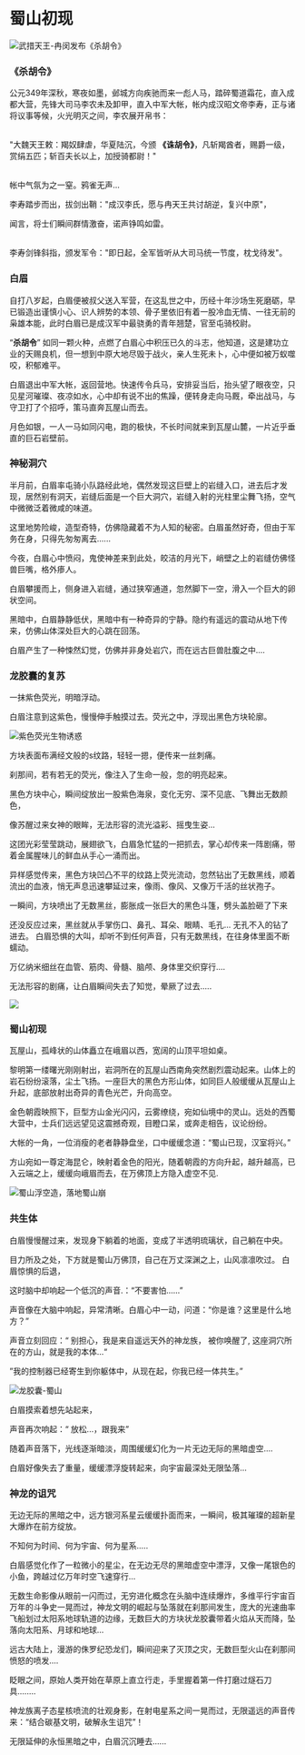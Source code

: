 # 蜀山初现

![武措天王-冉闵发布《杀胡令》](../.gitbook/assets/123.jpg)

### **《杀胡令》**

公元349年深秋，寒夜如墨，邺城方向疾驰而来一彪人马，踏碎蜀道霜花，直入成都大营，先锋大司马李农未及卸甲，直入中军大帐，帐内成汉昭文帝李寿，正与诸将议事等候，火光明灭之间，李农展开帛书：

\
"大魏天王敕：羯奴肆虐，华夏陆沉，今颁 **《诛胡令》**，凡斩羯酋者，赐爵一级，赏绢五匹；斩百夫长以上，加授骑都尉！"

\
帐中气氛为之一窒。鸦雀无声...

李寿踏步而出，拔剑出鞘："成汉李氏，愿与冉天王共讨胡逆，复兴中原"，&#x20;

闻言，将士们瞬间群情激奋，诺声铮鸣如雷。

\
李寿剑锋斜指，颁发军令："即日起，全军皆听从大司马统一节度，枕戈待发"。



### **白眉**

自打八岁起，白眉便被叔父送入军营，在这乱世之中，历经十年沙场生死磨砺，早已锻造出谨慎小心、识人辨势的本领、骨子里依旧有着一股冷血无情、一往无前的枭雄本能，此时白眉已是成汉军中最骁勇的青年翘楚，官至屯骑校尉。



&#x20;“**杀胡令**” 如同一颗火种，点燃了白眉心中积压已久的斗志，他知道，这是建功立业的天赐良机，但一想到中原大地尽毁于战火，亲人生死未卜，心中便如被万蚁噬咬，积郁难平。



白眉退出中军大帐，返回营地。快速传令兵马，安排妥当后，抬头望了眼夜空，只见星河璀璨、夜凉如水，心中却有说不出的焦躁，便转身走向马厩，牵出战马，与守卫打了个招呼，策马直奔瓦屋山而去。



月色如银，一人一马如同闪电，跑的极快，不长时间就来到瓦屋山麓，一片近乎垂直的巨石岩壁前。&#x20;

### 神秘洞穴

半月前，白眉率屯骑小队路经此地，偶然发现这巨壁上的岩缝入口，进去后才发现，居然别有洞天，岩缝后面是一个巨大洞穴，岩缝入射的光柱里尘舞飞扬，空气中微微泛着微咸的味道。



这里地势险峻，造型奇特，仿佛隐藏着不为人知的秘密。白眉虽然好奇，但由于军务在身，只得先匆匆离去......



今夜，白眉心中愤闷，鬼使神差来到此处，皎洁的月光下，峭壁之上的岩缝仿佛怪兽巨嘴，格外瘆人。



白眉攀援而上，侧身进入岩缝，通过狭窄通道，忽然脚下一空，滑入一个巨大的卵状空间。



黑暗中，白眉静静低伏，黑暗中有一种奇异的宁静。隐约有遥远的震动从地下传来，仿佛山体深处巨大的心跳在回荡。



白眉产生了一种悚然幻觉，仿佛并非身处岩穴，而在远古巨兽肚腹之中....



### 龙胶囊的复苏

一抹紫色荧光，明暗浮动。

白眉注意到这紫色，慢慢伸手触摸过去。荧光之中，浮现出黑色方块轮廓。

![紫色荧光生物诱惑](../.gitbook/assets/maxresdefault.jpeg)

方块表面布满经文般的s纹路，轻轻一摁，便传来一丝刺痛。

刹那间，若有若无的荧光，像注入了生命一般，忽的明亮起来。

黑色方块中心，瞬间绽放出一股紫色海泉，变化无穷、深不见底、飞舞出无数颜色，

像苏醒过来女神的眼眸，无法形容的流光溢彩、摇曳生姿...



这团光彩莹莹跳动，展翅欲飞，白眉急忙猛的一把抓去，掌心却传来一阵剧痛，带着金属腥味儿的鲜血从手心一涌而出。

异样感觉传来，黑色方块凹凸不平的纹路上荧光流动，忽然钻出了无数黑线，顺着流出的血液，悄无声息迅速攀延过来，像雨、像风、又像万千活的丝状孢子。



一瞬间，方块喷出了无数黑丝，膨胀成一张巨大的黑色斗篷，劈头盖脸砸了下来

还没反应过来，黑丝就从手掌伤口、鼻孔、耳朵、眼睛、毛孔... 无孔不入的钻了进去。 白眉恐惧的大叫，却听不到任何声音，只有无数黑线，在往身体里面不断蠕动。



万亿纳米细丝在血管、筋肉、骨髓、脑颅、身体里交织穿行....

无法形容的剧痛，让白眉瞬间失去了知觉，晕厥了过去.....

![](../.gitbook/assets/仙山.jpeg)

### 蜀山初现

瓦屋山，孤峰状的山体矗立在峨眉以西，宽阔的山顶平坦如桌。

黎明第一缕曙光刚刚射出，岩洞所在的瓦屋山西南角突然剧烈震动起来。山体上的岩石纷纷滚落，尘土飞扬。一座巨大的黑色方形山体，如同巨人般缓缓从瓦屋山上升起，底部放射出奇异的青色光芒，升向高空。



金色朝霞映照下，巨型方山金光闪闪，云雾缭绕，宛如仙境中的灵山。远处的西蜀大营中，士兵们远远望见这震撼奇观，目瞪口呆，或奔走相告，议论纷纷。



大帐的一角，一位消瘦的老者静静盘坐，口中缓缓念道：“蜀山已现，汉室将兴。”



方山宛如一尊定海昆仑，映射着金色的阳光，随着朝霞的方向升起，越升越高，已入云端之上，缓缓向峨眉而去，在万佛顶上方隐入虚空不见.



![蜀山浮空造，落地蜀山崩                                    ](../.gitbook/assets/1000.jpeg)

### 共生体

白眉慢慢醒过来，发现身下躺着的地面，变成了半透明琉璃状，自己躺在中央。

目力所及之处，下方就是蜀山万佛顶，自己在万丈深渊之上，山风凛凛吹过。 白眉惊惧的后退，

这时脑中却响起一个低沉的声音.：“不要害怕......”



声音像在大脑中响起，异常清晰。白眉心中一动，问道：“你是谁？这里是什么地方？”

声音立刻回应：“ 别担心，我是来自遥远天外的神龙族， 被你唤醒了,   这座洞穴所在的方山，就是我的本体...“

”我的控制器已经寄生到你躯体中，从现在起，你我已经一体共生。”

![ 龙胶囊-蜀山](../.gitbook/assets/1.png)

白眉摸索着想先站起来，

声音再次响起：“ 放松...，跟我来”

随着声音落下，光线逐渐暗淡，周围缓缓幻化为一片无边无际的黑暗虚空....&#x20;

白眉好像失去了重量，缓缓漂浮旋转起来，向宇宙最深处无限坠落...



### 神龙的诅咒

无边无际的黑暗之中，远方银河系星云缓缓扑面而来，一瞬间，极其璀璨的超新星大爆炸在前方绽放。



&#x20;不知何为时间、何为宇宙、何为星系.....&#x20;



白眉感觉化作了一粒微小的星尘，在无边无尽的黑暗虚空中漂浮，又像一尾银色的小鱼，跨越过亿万年时空飞速穿行...&#x20;



无数生命影像从眼前一闪而过，无穷进化概念在头脑中连续爆炸，多维平行宇宙百万年的斗争史一晃而过，神龙文明的崛起与坠落就在刹那间发生，庞大的光速曲率飞船划过太阳系地球轨道的边缘，无数巨大的方块状龙胶囊带着火焰从天而降，坠落向太阳系、月球和地球...&#x20;



远古大陆上，漫游的侏罗纪恐龙们，瞬间迎来了灭顶之灾，无数巨型火山在刹那间愤怒的喷发....



眨眼之间，原始人类开始在草原上直立行走，手里握着第一件打磨过燧石刀具........&#x20;



神龙族离子态星核喷流的壮观身影，在射电星系之间一晃而过，无限遥远的声音传来：“结合碳基文明，破解永生诅咒”！



无限延伸的永恒黑暗之中，白眉沉沉睡去......
